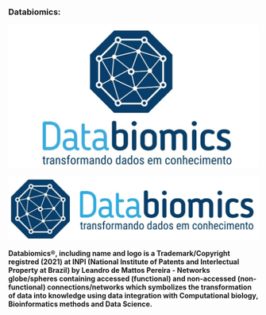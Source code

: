 
### Databiomics:
![Image](databiomics2.jpg) 





![Image](databiomics3.jpg) 


**Databiomics®, including name and logo is a Trademark/Copyright registred (2021) at INPI (National Institute of Patents and Interlectual Property at Brazil) by Leandro de Mattos Pereira - Networks globe/spheres containing accessed (functional) and non-accessed (non-functional) connections/networks which symbolizes the transformation of data into knowledge using data integration with Computational biology, Bioinformatics methods and Data Science.**
